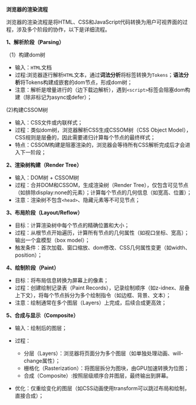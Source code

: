 **浏览器的渲染流程**

浏览器的渲染流程是将HTML、CSS和JavaScript代码转换为用户可视界面的过程，涉及多个阶段的协作，以下是详细流程。

**1、解析阶段（Parsing）**

（1）构建dom树
- 输入：`HTML`文档
- 过程:浏览器逐行解析`HTML`文本，通过**词法分析**将标签转换为`Tokens`；**语法分析**将Tokens构建成嵌套的dom节点，形成dom树；
- 注意：解析是增量进行的（边下载边解析），遇到`<script>`标签会阻塞dom构建（除非标记为async或defer）；

(2)构建CSSOM树
- 输入：CSS文件或内联样式；
- 过程：类似dom树，浏览器解析CSS生成CSSOM树（CSS Object Model），CSS规则是层叠的，因此需要递归计算每个节点的最终样式；
- 特点：CSSOM构建是阻塞渲染的，浏览器会等待所有CSS解析完成后才会进入下一阶段；

**2、渲染树构建（Render Tree）**
- 输入：DOM树 + CSSOM树
- 过程：合并DOM和CSSOM，生成渲染树（Render Tree），仅包含可见节点（如排除display:none的元素）；计算每个节点的几何信息（如宽高、位置）；
- 注意：渲染树不包含`<head>`、隐藏元素等不可见节点；

**3、布局阶段（Layout/Reflow）**
- 目标：计算渲染树中每个节点的精确位置和大小；
- 过程：从根节点开始遍历，计算所有节点的几何属性（如视口坐标、宽高）；输出一个盒模型（box model）；
- 触发条件：首次加载、窗口缩放、dom修改、CSS几何属性变更（如width、position）；

**4、绘制阶段（Paint）**
- 目标：将布局信息转换为屏幕上的像素；
- 过程：创建绘制记录表（Paint Records），记录绘制顺序（如z-idnex、层叠上下文），将每个节点拆分为多个绘制指令（如边框、背景、文本）；
- 注意：绘制通常在多个图层（Layers）上完成，后续合成更高效；

**5、合成与显示（Composite）**
- 输入：绘制后的图层；
- 过程：
   - 分层（Layers）：浏览器将页面分为多个图层（如单独处理动画、will-change属性）；
   - 栅格化（Rasterization）：将图层拆分为图块，由GPU加速转换为位图；
   - 合成（Composite）:按照层级顺序合并图层，最终输出到屏幕。
 
- 优化：仅重绘变化的图层（如CSS动画使用transform可以跳过布局和绘制，直接合成）；
